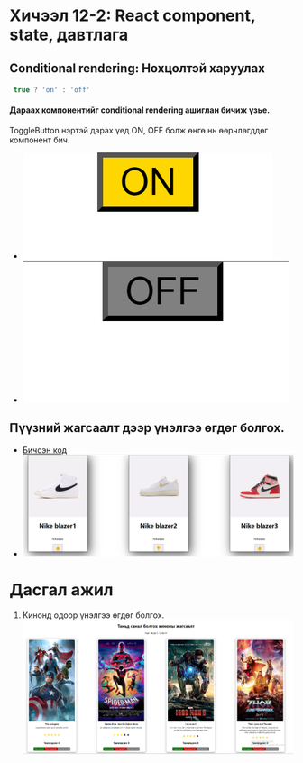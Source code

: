 # Хичээл 12-2: React component, state, давтлага

## Conditional rendering: Нөхцөлтэй харуулах
```jsx
 true ? 'on' : 'off'
```

#### Дараах компонентийг  conditional rendering ашиглан бичиж үзье.
ToggleButton нэртэй дарах үед ON, OFF болж өнгө нь өөрчлөгддөг компонент бич.

- ![Alt text](image-2.png)
- ![Alt text](image-3.png)

## Пүүзний жагсаалт дээр үнэлгээ өгдөг болгох.

- [Бичсэн код](https://github.com/Codely-academy/lesson-web-app-dev/tree/main/my-first-react/src/components/lesson24)
- ![Alt text](image-1.png)
# Дасгал ажил
1. Кинонд одоор үнэлгээ өгдөг болгох.
![Alt text](image.png)